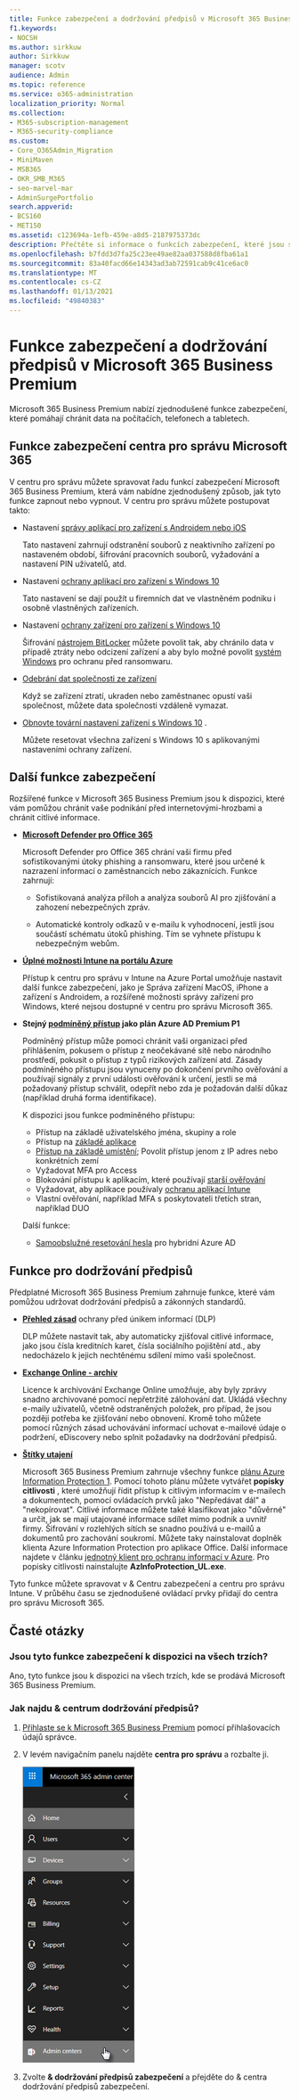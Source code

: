 ```yaml
---
title: Funkce zabezpečení a dodržování předpisů v Microsoft 365 Business Premium
f1.keywords:
- NOCSH
ms.author: sirkkuw
author: Sirkkuw
manager: scotv
audience: Admin
ms.topic: reference
ms.service: o365-administration
localization_priority: Normal
ms.collection:
- M365-subscription-management
- M365-security-compliance
ms.custom:
- Core_O365Admin_Migration
- MiniMaven
- MSB365
- OKR_SMB_M365
- seo-marvel-mar
- AdminSurgePortfolio
search.appverid:
- BCS160
- MET150
ms.assetid: c123694a-1efb-459e-a8d5-2187975373dc
description: Přečtěte si informace o funkcích zabezpečení, které jsou součástí Microsoft 365 Business Premium, a chrání vaše data na počítačích, telefonech a tabletech.
ms.openlocfilehash: b7fdd3d7fa25c23ee49ae82aa037588d8fba61a1
ms.sourcegitcommit: 83a40facd66e14343ad3ab72591cab9c41ce6ac0
ms.translationtype: MT
ms.contentlocale: cs-CZ
ms.lasthandoff: 01/13/2021
ms.locfileid: "49840383"
---
```

# <a name="microsoft-365-business-premium-security-and-compliance-features"></a>Funkce zabezpečení a dodržování předpisů v Microsoft 365 Business Premium

Microsoft 365 Business Premium nabízí zjednodušené funkce zabezpečení, které pomáhají chránit data na počítačích, telefonech a tabletech.
    
## <a name="microsoft-365-admin-center-security-features"></a>Funkce zabezpečení centra pro správu Microsoft 365

V centru pro správu můžete spravovat řadu funkcí zabezpečení Microsoft 365 Business Premium, která vám nabídne zjednodušený způsob, jak tyto funkce zapnout nebo vypnout. V centru pro správu můžete postupovat takto:
  
- Nastavení [správy aplikací pro zařízení s Androidem nebo iOS](app-protection-settings-for-android-and-ios.md) 
    
    Tato nastavení zahrnují odstranění souborů z neaktivního zařízení po nastaveném období, šifrování pracovních souborů, vyžadování a nastavení PIN uživatelů, atd.
    
- Nastavení [ochrany aplikací pro zařízení s Windows 10](protection-settings-for-windows-10-devices.md) 
    
    Tato nastavení se dají použít u firemních dat ve vlastněném podniku i osobně vlastněných zařízeních.
    
- Nastavení [ochrany zařízení pro zařízení s Windows 10](protection-settings-for-windows-10-pcs.md) 
    
    Šifrování [nástrojem BitLocker](https://go.microsoft.com/fwlink/p/?linkid=871405) můžete povolit tak, aby chránilo data v případě ztráty nebo odcizení zařízení a aby bylo možné povolit [systém Windows](https://docs.microsoft.com/windows/security/threat-protection/microsoft-defender-atp/enable-exploit-protection) pro ochranu před ransomwaru. 
    
- [Odebrání dat společnosti ze zařízení](remove-company-data.md)
    
    Když se zařízení ztratí, ukraden nebo zaměstnanec opustí vaši společnost, můžete data společnosti vzdáleně vymazat.
    
- [Obnovte tovární nastavení zařízení s Windows 10](reset-devices-to-factory-settings.md) . 
    
    Můžete resetovat všechna zařízení s Windows 10 s aplikovanými nastaveními ochrany zařízení.
    
## <a name="additional-security-features"></a>Další funkce zabezpečení 

Rozšířené funkce v Microsoft 365 Business Premium jsou k dispozici, které vám pomůžou chránit vaše podnikání před internetovými-hrozbami a chránit citlivé informace.
  
- **[Microsoft Defender pro Office 365](https://docs.microsoft.com/microsoft-365/security/office-365-security/office-365-atp)**
    
    Microsoft Defender pro Office 365 chrání vaši firmu před sofistikovanými útoky phishing a ransomwaru, které jsou určené k nazrazení informací o zaměstnancích nebo zákaznících. Funkce zahrnují:
    
  - Sofistikovaná analýza příloh a analýza souborů AI pro zjišťování a zahození nebezpečných zpráv.
    
  - Automatické kontroly odkazů v e-mailu k vyhodnocení, jestli jsou součástí schématu útoků phishing. Tím se vyhnete přístupu k nebezpečným webům.

- **[Úplné možnosti Intune na portálu Azure](https://go.microsoft.com/fwlink/p/?linkid=871403)**
    
    Přístup k centru pro správu v Intune na Azure Portal umožňuje nastavit další funkce zabezpečení, jako je Správa zařízení MacOS, iPhone a zařízení s Androidem, a rozšířené možnosti správy zařízení pro Windows, které nejsou dostupné v centru pro správu Microsoft 365.
- **Stejný [podmíněný přístup](https://docs.microsoft.com/azure/active-directory/conditional-access/overview) jako plán Azure AD Premium P1**


    Podmíněný přístup může pomoci chránit vaši organizaci před přihlášením, pokusem o přístup z neočekávané sítě nebo národního prostředí, pokusit o přístup z typů rizikových zařízení atd. Zásady podmíněného přístupu jsou vynuceny po dokončení prvního ověřování a používají signály z první události ověřování k určení, jestli se má požadovaný přístup schválit, odepřít nebo zda je požadován další důkaz (například druhá forma identifikace).

    K dispozici jsou funkce podmíněného přístupu:

    - Přístup na základě uživatelského jména, skupiny a role
    - Přístup na [základě aplikace](https://docs.microsoft.com/azure/active-directory/conditional-access/app-based-conditional-access) 
    - [Přístup na základě umístění](https://docs.microsoft.com/azure/active-directory/authentication/howto-registration-mfa-sspr-combined#conditional-access-policies-for-combined-registration);  Povolit přístup jenom z IP adres nebo konkrétních zemí 
    - Vyžadovat MFA pro Access
    - Blokování přístupu k aplikacím, které používají [starší ověřování](https://docs.microsoft.com/azure/active-directory/conditional-access/block-legacy-authentication)
    - Vyžadovat, aby aplikace používaly [ochranu aplikací Intune](https://docs.microsoft.com/azure/active-directory/conditional-access/app-protection-based-conditional-access)
    - Vlastní ověřování, například MFA s poskytovateli třetích stran, například DUO
   
    Další funkce:
    - [Samoobslužné resetování hesla](https://docs.microsoft.com/azure/active-directory/authentication/concept-sspr-customization) pro hybridní Azure AD
    
## <a name="compliance-features"></a>Funkce pro dodržování předpisů

Předplatné Microsoft 365 Business Premium zahrnuje funkce, které vám pomůžou udržovat dodržování předpisů a zákonných standardů.

- **[Přehled zásad](https://docs.microsoft.com/microsoft-365/compliance/data-loss-prevention-policies)** ochrany před únikem informací (DLP) 
    
    DLP můžete nastavit tak, aby automaticky zjišťoval citlivé informace, jako jsou čísla kreditních karet, čísla sociálního pojištění atd., aby nedocházelo k jejich nechtěnému sdílení mimo vaši společnost.
    
- **[Exchange Online - archiv](https://products.office.com/exchange/microsoft-exchange-online-archiving-email)**
    
    Licence k archivování Exchange Online umožňuje, aby byly zprávy snadno archivované pomocí nepřetržité zálohování dat. Ukládá všechny e-maily uživatelů, včetně odstraněných položek, pro případ, že jsou později potřeba ke zjišťování nebo obnovení. Kromě toho můžete pomocí různých zásad uchovávání informací uchovat e-mailové údaje o podržení, eDiscovery nebo splnit požadavky na dodržování předpisů.
    
- **[Štítky utajení](https://docs.microsoft.com/microsoft-365/compliance/sensitivity-labels)**

   Microsoft 365 Business Premium zahrnuje všechny funkce [plánu Azure Information Protection 1](https://go.microsoft.com/fwlink/p/?linkid=871407). Pomocí tohoto plánu můžete vytvářet **popisky citlivosti** , které umožňují řídit přístup k citlivým informacím v e-mailech a dokumentech, pomocí ovládacích prvků jako "Nepředávat dál" a "nekopírovat". Citlivé informace můžete také klasifikovat jako "důvěrné" a určit, jak se mají utajované informace sdílet mimo podnik a uvnitř firmy. Šifrování v rozlehlých sítích se snadno používá u e-mailů a dokumentů pro zachování soukromí. Můžete taky nainstalovat doplněk klienta Azure Information Protection pro aplikace Office. Další informace najdete v článku [jednotný klient pro ochranu informací v Azure](https://docs.microsoft.com/azure/information-protection/rms-client/unifiedlabelingclient-version-release-history). Pro popisky citlivosti nainstalujte **AzInfoProtection_UL.exe**.

Tyto funkce můžete spravovat v &amp; Centru zabezpečení a centru pro správu Intune. V průběhu času se zjednodušené ovládací prvky přidají do centra pro správu Microsoft 365.
  
    
## <a name="faq"></a>Časté otázky

 ### <a name="are-these-security-features-available-in-all-markets"></a>Jsou tyto funkce zabezpečení k dispozici na všech trzích?
  
Ano, tyto funkce jsou k dispozici na všech trzích, kde se prodává Microsoft 365 Business Premium.
  
### <a name="how-do-i-find-the-security-amp-compliance-center"></a>Jak najdu &amp; centrum dodržování předpisů?
  
1. [Přihlaste se k Microsoft 365 Business Premium](https://portal.microsoft.com/) pomocí přihlašovacích údajů správce. 
    
2. V levém navigačním panelu najděte **centra pro správu** a rozbalte ji. 
    
    ![V levém navigačním panelu centra pro správu Microsoftu 365 zvolte centra pro správu.](../media/fa4484f8-c637-45fd-a7bd-bdb3abfd6c03.png)
  
3. Zvolte **&amp; dodržování předpisů zabezpečení** a přejděte do &amp; centra dodržování předpisů zabezpečení.
